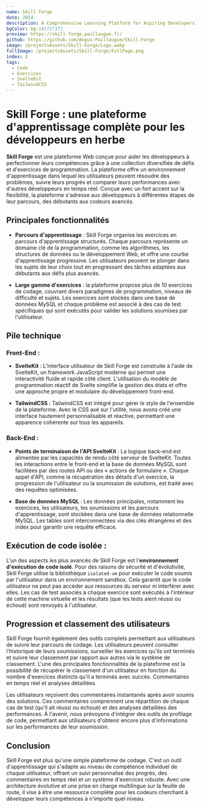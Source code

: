 ```yaml
---
name: Skill Forge
date: 2024
description: A Comprehensive Learning Platform for Aspiring Developers
bgColor: bg-[#171717]
preview: https://skill-forge.paillaugue.fr/
github: https://github.com/Angus-Paillaugue/Skill-Forge
image: /projectsAssets/Skill-Forge/Logo.webp
fullImage: /projectsAssets/Skill-Forge/FullPage.png
index: 2
tags:
  - Code
  - Exercises
  - SvelteKit
  - TailwindCSS
---
```


# Skill Forge : une plateforme d'apprentissage complète pour les développeurs en herbe

**Skill Forge** est une plateforme Web conçue pour aider les développeurs à perfectionner leurs compétences grâce à une collection diversifiée de défis et d'exercices de programmation. La plateforme offre un environnement d'apprentissage dans lequel les utilisateurs peuvent résoudre des problèmes, suivre leurs progrès et comparer leurs performances avec d'autres développeurs en temps réel. Conçue avec un fort accent sur la flexibilité, la plateforme s'adresse aux développeurs à différentes étapes de leur parcours, des débutants aux codeurs avancés.

## Principales fonctionnalités

- **Parcours d'apprentissage** : Skill Forge organise les exercices en parcours d'apprentissage structurés. Chaque parcours représente un domaine clé de la programmation, comme les algorithmes, les structures de données ou le développement Web, et offre une courbe d'apprentissage progressive. Les utilisateurs peuvent se plonger dans les sujets de leur choix tout en progressant des tâches adaptées aux débutants aux défis plus avancés.

- **Large gamme d'exercices** : la plateforme propose plus de 10 exercices de codage, couvrant divers paradigmes de programmation, niveaux de difficulté et sujets. Les exercices sont stockés dans une base de données MySQL et chaque problème est associé à des cas de test spécifiques qui sont exécutés pour valider les solutions soumises par l'utilisateur.

## Pile technique

### Front-End :

- **SvelteKit** : L'interface utilisateur de Skill Forge est construite à l'aide de SvelteKit, un framework JavaScript moderne qui permet une interactivité fluide et rapide côté client. L'utilisation du modèle de programmation réactif de Svelte simplifie la gestion des états et offre une approche propre et modulaire du développement front-end.

- **TailwindCSS** : TailwindCSS est intégré pour gérer le style de l'ensemble de la plateforme. Avec le CSS axé sur l'utilité, nous avons créé une interface hautement personnalisable et réactive, permettant une apparence cohérente sur tous les appareils.

### Back-End :

- **Points de terminaison de l'API SvelteKit** : La logique back-end est alimentée par les capacités de rendu côté serveur de SvelteKit. Toutes les interactions entre le front-end et la base de données MySQL sont facilitées par des routes API ou des « actions de formulaire ». Chaque appel d'API, comme la récupération des détails d'un exercice, la progression de l'utilisateur ou la soumission de solutions, est traité avec des requêtes optimisées.

- **Base de données MySQL** : Les données principales, notamment les exercices, les utilisateurs, les soumissions et les parcours d'apprentissage, sont stockées dans une base de données relationnelle MySQL. Les tables sont interconnectées via des clés étrangères et des index pour garantir une requête efficace.

## Exécution de code isolée :

L'un des aspects les plus avancés de Skill Forge est l'**environnement d'exécution de code isolé**. Pour des raisons de sécurité et d'évolutivité, Skill Forge utilise la bibliothèque `isolated-vm` pour exécuter le code soumis par l'utilisateur dans un environnement sandbox. Cela garantit que le code utilisateur ne peut pas accéder aux ressources du serveur ni interférer avec elles. Les cas de test associés à chaque exercice sont exécutés à l'intérieur de cette machine virtuelle et les résultats (que les tests aient réussi ou échoué) sont renvoyés à l'utilisateur.

## Progression et classement des utilisateurs

Skill Forge fournit également des outils complets permettant aux utilisateurs de suivre leur parcours de codage. Les utilisateurs peuvent consulter l'historique de leurs soumissions, surveiller les exercices qu'ils ont terminés et suivre leur classement par rapport aux autres via le système de classement. L'une des principales fonctionnalités de la plateforme est la possibilité de récupérer le classement d'un utilisateur en fonction du nombre d'exercices distincts qu'il a terminés avec succès.
Commentaires en temps réel et analyses détaillées

Les utilisateurs reçoivent des commentaires instantanés après avoir soumis des solutions. Ces commentaires comprennent une répartition de chaque cas de test (qu'il ait réussi ou échoué) et des analyses détaillées des performances. À l'avenir, nous prévoyons d'intégrer des outils de profilage de code, permettant aux utilisateurs d'obtenir encore plus d'informations sur les performances de leur soumission.

## Conclusion

Skill Forge est plus qu'une simple plateforme de codage. C'est un outil d'apprentissage qui s'adapte au niveau de compétence individuel de chaque utilisateur, offrant un suivi personnalisé des progrès, des commentaires en temps réel et un système d'exercices robuste. Avec une architecture évolutive et une prise en charge multilingue sur la feuille de route, il vise à être une ressource complète pour les codeurs cherchant à développer leurs compétences à n'importe quel niveau.
